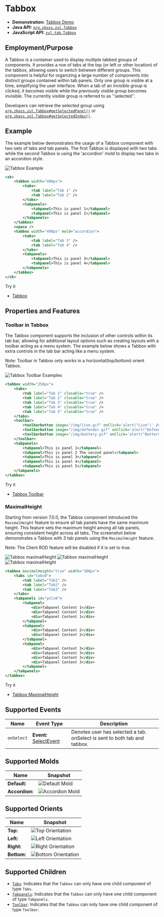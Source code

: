 # Tabbox

- **Demonstration:** [Tabbox Demo](https://www.zkoss.org/zkdemo/tabbox)
- **Java API:** [`org.zkoss.zul.Tabbox`](https://www.zkoss.org/javadoc/latest/zk/org/zkoss/zul/Tabbox.html)
- **JavaScript API:** [`zul.tab.Tabbox`](https://www.zkoss.org/javadoc/latest/jsdoc/classes/zul.tab.Tabbox.html)

## Employment/Purpose

A Tabbox is a container used to display multiple tabbed groups of components. It provides a row of tabs at the top (or left or other location) of the tabbox, allowing users to switch between different groups. This component is helpful for organizing a large number of components into distinct groups contained within tab panels. Only one group is visible at a time, simplifying the user interface. When a tab of an invisible group is clicked, it becomes visible while the previously visible group becomes invisible. The currently visible group is referred to as ''selected''.

Developers can retrieve the selected group using [`org.zkoss.zul.Tabbox#getSelectedPanel()`](https://www.zkoss.org/javadoc/latest/zk/org/zkoss/zul/Tabbox.html#getSelectedPanel()) or [`org.zkoss.zul.Tabbox#getSelectedIndex()`](https://www.zkoss.org/javadoc/latest/zk/org/zkoss/zul/Tabbox.html#getSelectedIndex()).

## Example

The example below demonstrates the usage of a Tabbox component with two sets of tabs and tab panels. The first Tabbox is displayed with two tabs while the second Tabbox is using the 'accordion' mold to display two tabs in an accordion style.

![Tabbox Example](ZKComRef_Tabbox_Examples.png)
```xml
<zk>
	<tabbox width="400px">
		<tabs>
			<tab label="Tab 1" />
			<tab label="Tab 2" />
		</tabs>
		<tabpanels>
			<tabpanel>This is panel 1</tabpanel>
			<tabpanel>This is panel 2</tabpanel>
		</tabpanels>
	</tabbox>
	<space />
	<tabbox width="400px" mold="accordion">
		<tabs>
			<tab label="Tab 3" />
			<tab label="Tab 4" />
		</tabs>
		<tabpanels>
			<tabpanel>This is panel 3</tabpanel>
			<tabpanel>This is panel 4</tabpanel>
		</tabpanels>
	</tabbox>
</zk>
```

Try it

* [Tabbox](https://zkfiddle.org/sample/cd1tff/1-ZK-Component-Reference-Tabbox-Example?v=latest&t=Iceblue%20Compact)


## Properties and Features

### Toolbar in Tabbox

The Tabbox component supports the inclusion of other controls within its tab bar, allowing for additional layout options such as creating layouts with a toolbar acting as a menu system. The example below shows a Tabbox with extra controls in the tab bar acting like a menu system.

Note: Toolbar in Tabbox only works in a horizontal(top/bottom) orient Tabbox.

![Tabbox Toolbar Examples](ZKComRef_Tabbox_Toolbar_Examples.png)
```xml
<tabbox width="250px">
	<tabs>
		<tab label="Tab 1" closable="true" />
		<tab label="Tab 2" closable="true" />
		<tab label="Tab 3" closable="true" />
		<tab label="Tab 4" closable="true" />
		<tab label="Tab 5" closable="true" />
	</tabs>
	<toolbar>
		<toolbarbutton image="/img/live.gif" onClick='alert("Live")' />
		<toolbarbutton image="/img/defender.gif" onClick='alert("Defender")' />
		<toolbarbutton image="/img/battery.gif" onClick='alert("Battery")' />
	</toolbar>
	<tabpanels>
		<tabpanel>This is panel 1</tabpanel>
		<tabpanel>This is panel 2 The second panel</tabpanel>
		<tabpanel>This is panel 3</tabpanel>
		<tabpanel>This is panel 4</tabpanel>
		<tabpanel>This is panel 5</tabpanel>
	</tabpanels>
</tabbox>
```

Try it

* [Tabbox Toolbar](https://zkfiddle.org/sample/27mram5/1-ZK-Component-Reference-Tabbox-Toolbar-Example?v=latest&t=Iceblue%20Compact)


### MaximalHeight

Starting from version 7.0.0, the Tabbox component introduced the `MaximalHeight` feature to ensure all tab panels have the same maximum height. This feature sets the maximum height among all tab panels, ensuring consistent height across all tabs. The screenshot below demonstrates a Tabbox with 3 tab panels using the `MaximalHeight` feature.

Note: The Client ROD feature will be disabled if it is set to true.

![Tabbox maximalHeight](Tabbox_maximalHeight_0.png) ![Tabbox maximalHeight](Tabbox_maximalHeight_1.png) ![Tabbox maximalHeight](Tabbox_maximalHeight_2.png)

```xml
<tabbox maximalHeight="true" width="300px">
	<tabs id="tabs0">
		<tab label="Tab1" />
		<tab label="Tab2" />
		<tab label="Tab3" />
	</tabs>
	<tabpanels id="pnls0">
		<tabpanel>
			<div>Tabpanel Content 1</div>
			<div>Tabpanel Content 1</div>
			<div>Tabpanel Content 1</div>
		</tabpanel>
		<tabpanel>
			<div>Tabpanel Content 2</div>
			<div>Tabpanel Content 2</div>
		</tabpanel>
		<tabpanel>
			<div>Tabpanel Content 3</div>
			<div>Tabpanel Content 3</div>
			<div>Tabpanel Content 3</div>
			<div>Tabpanel Content 3</div>
		</tabpanel>
	</tabpanels>
</tabbox>
```

Try it

* [Tabbox MaximalHeight](https://zkfiddle.org/sample/3b2hmvq/1-ZK-Component-Reference-Tabbox-MaximalHeight-Example?v=latest&t=Iceblue%20Compact)

## Supported Events

| **Name**   | **Event Type**                            |Description |
|------------|-------------------------------------------|------------|
| `onSelect` | **Event:** [SelectEvent](https://www.zkoss.org/javadoc/latest/zk/org/zkoss/zk/ui/event/SelectEvent.html) | Denotes user has selected a tab. onSelect is sent to both tab and tabbox.|

## Supported Molds

| **Name**   | **Snapshot**                            |
|------------|-------------------------------------------|
|**Default:** |![Default Mold](tabbox_mold_default.png)|
| **Accordion:** | ![Accordion Mold](tabbox_mold_accordion.png)|

## Supported Orients

| **Name**   | **Snapshot**                            |
|------------|-------------------------------------------|
|**Top:**| ![Top Orientation](tabbox_orient_top.png)|
|**Left:**| ![Left Orientation](tabbox_orient_vertical.png)|
|**Right:**| ![Right Orientation](tabbox_orient_vertical-right.png)|
|**Bottom:**| ![Bottom Orientation](tabbox_orient_bottom.png)|

## Supported Children
- [`Tabs`](Tabs.md): Indicates that the `Tabbox` can only have one child component of type `Tabs`.
- [`Tabpanels`](Tabpanels.md): Indicates that the `Tabbox` can only have one child component of type `Tabpanels`.
- [`Toolbar`](../Essential_Components/Toolbar.md): Indicates that the `Tabbox` can only have one child component of type `Toolbar`.